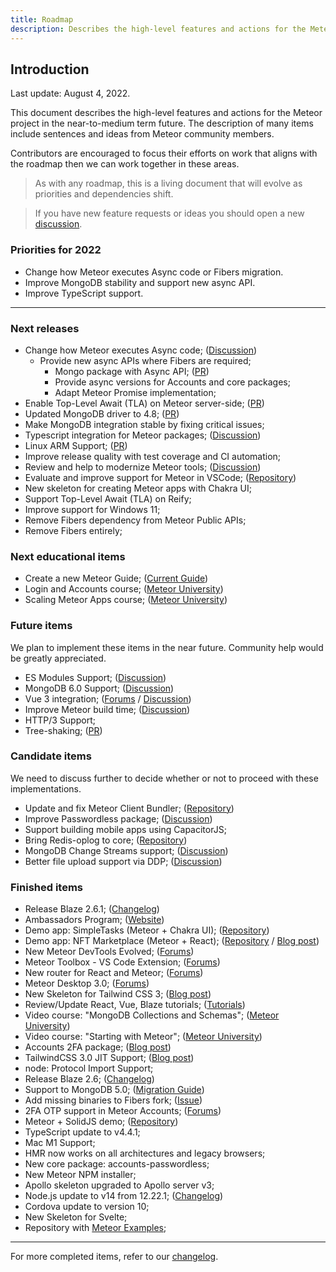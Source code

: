 ```yaml
---
title: Roadmap
description: Describes the high-level features and actions for the Meteor project in the near-to-medium term future.
---
```


## Introduction

Last update: August 4, 2022.

This document describes the high-level features and actions for the Meteor project in the near-to-medium term future.
The description of many items include sentences and ideas from Meteor community members.

Contributors are encouraged to focus their efforts on work that aligns with the roadmap then we can work together in these areas.


> As with any roadmap, this is a living document that will evolve as priorities and dependencies shift.

> If you have new feature requests or ideas you should open a new [discussion](https://github.com/meteor/meteor/discussions/new).

### Priorities for 2022
- Change how Meteor executes Async code or Fibers migration.
- Improve MongoDB stability and support new async API.
- Improve TypeScript support.

----

### Next releases

- Change how Meteor executes Async code; ([Discussion](https://github.com/meteor/meteor/discussions/11505))
  - Provide new async APIs where Fibers are required;
    - Mongo package with Async API; ([PR](https://github.com/meteor/meteor/pull/12028))
    - Provide async versions for Accounts and core packages;
    - Adapt Meteor Promise implementation;
- Enable Top-Level Await (TLA) on Meteor server-side; ([PR](https://github.com/meteor/meteor/pull/12095))
- Updated MongoDB driver to 4.8; ([PR](https://github.com/meteor/meteor/pull/12097))
- Make MongoDB integration stable by fixing critical issues;
- Typescript integration for Meteor packages; ([Discussion](https://github.com/meteor/meteor/discussions/12080))
- Linux ARM Support; ([PR](https://github.com/meteor/meteor/pull/11809))
- Improve release quality with test coverage and CI automation;
- Review and help to modernize Meteor tools; ([Discussion](https://github.com/meteor/meteor/discussions/12073))
- Evaluate and improve support for Meteor in VSCode; ([Repository](https://github.com/matheusccastroo/vscode-meteor-toolbox))
- New skeleton for creating Meteor apps with Chakra UI;
- Support Top-Level Await (TLA) on Reify;
- Improve support for Windows 11;
- Remove Fibers dependency from Meteor Public APIs;
- Remove Fibers entirely;

### Next educational items
- Create a new Meteor Guide; ([Current Guide](https://guide.meteor.com/))
- Login and Accounts course; ([Meteor University](https://university.meteor.com/))
- Scaling Meteor Apps course; ([Meteor University](https://university.meteor.com/))

### Future items
We plan to implement these items in the near future. Community help would be greatly appreciated.
- ES Modules Support; ([Discussion](https://github.com/meteor/meteor/discussions/11727))
- MongoDB 6.0 Support; ([Discussion](https://github.com/meteor/meteor/discussions/12092))
- Vue 3 integration; ([Forums](https://forums.meteor.com/t/status-of-vue-3-meteor/57915/25) / [Discussion](https://github.com/meteor/meteor/discussions/11521))
- Improve Meteor build time; ([Discussion](https://github.com/meteor/meteor/discussions/11587))
- HTTP/3 Support;
- Tree-shaking; ([PR](https://github.com/meteor/meteor/pull/11164))

### Candidate items
We need to discuss further to decide whether or not to proceed with these implementations.

- Update and fix Meteor Client Bundler; ([Repository](https://github.com/Urigo/meteor-client-bundler))
- Improve Passwordless package; ([Discussion](https://github.com/meteor/meteor/discussions/12075))
- Support building mobile apps using CapacitorJS;
- Bring Redis-oplog to core; ([Repository](https://github.com/Meteor-Community-Packages/redis-oplog))
- MongoDB Change Streams support; ([Discussion](https://github.com/meteor/meteor/discussions/11842))
- Better file upload support via DDP; ([Discussion](https://github.com/meteor/meteor/discussions/11523))

### Finished items

- Release Blaze 2.6.1; ([Changelog](https://www.blazejs.org/changelog.html))
- Ambassadors Program; ([Website](https://ambassador.meteor.com/))
- Demo app: SimpleTasks (Meteor + Chakra UI); ([Repository](https://github.com/fredmaiaarantes/simpletasks))
- Demo app: NFT Marketplace (Meteor + React); ([Repository](https://github.com/meteor/examples/tree/main/nft-marketplace) / [Blog post](https://blog.meteor.com/meteor-web3-building-an-nft-marketplace-9484b321e426))
- New Meteor DevTools Evolved; ([Forums](https://forums.meteor.com/t/meteor-devtools-evolved-v1-2/52710))
- Meteor Toolbox - VS Code Extension; ([Forums](https://forums.meteor.com/t/meteor-toolbox-vs-code-extension/58044))
- New router for React and Meteor; ([Forums](https://forums.meteor.com/t/new-router-for-react-and-meteor/58346))
- Meteor Desktop 3.0; ([Forums](https://forums.meteor.com/t/meteor-desktop-3-0/57863))
- New Skeleton for Tailwind CSS 3; ([Blog post](https://blog.meteor.com/meteor-2-7-2-and-the-new-tailwind-skeleton-68ccde68af42))
- Review/Update React, Vue, Blaze tutorials; ([Tutorials](https://www.meteor.com/developers/tutorials))
- Video course: "MongoDB Collections and Schemas"; ([Meteor University](https://university.meteor.com/))
- Video course: "Starting with Meteor"; ([Meteor University](https://university.meteor.com/))
- Accounts 2FA package; ([Blog post](https://blog.meteor.com/meteor-2-7-and-the-new-2fa-package-5fc53e5027e0))
- TailwindCSS 3.0 JIT Support; ([Blog post](https://blog.meteor.com/meteor-2-7-and-the-new-2fa-package-5fc53e5027e0))
- node: Protocol Import Support;
- Release Blaze 2.6; ([Changelog](https://www.blazejs.org/changelog.html))
- Support to MongoDB 5.0; ([Migration Guide](https://guide.meteor.com/2.6-migration.html))
- Add missing binaries to Fibers fork; ([Issue](https://github.com/meteor/meteor/issues/11791))
- 2FA OTP support in Meteor Accounts; ([Forums](https://forums.meteor.com/t/2fa-otp-support-in-meteor-accounts-meteor-cloud/57248))
- Meteor + SolidJS demo; ([Repository](https://github.com/edemaine/solid-meteor-demo))
- TypeScript update to v4.4.1;
- Mac M1 Support;
- HMR now works on all architectures and legacy browsers;
- New core package: accounts-passwordless;
- New Meteor NPM installer;
- Apollo skeleton upgraded to Apollo server v3;
- Node.js update to v14 from 12.22.1; ([Changelog](https://docs.meteor.com/changelog.html#v2320210624))
- Cordova update to version 10;
- New Skeleton for Svelte;
- Repository with [Meteor Examples](https://github.com/meteor/examples);

-----------

For more completed items, refer to our [changelog](https://docs.meteor.com/changelog.html).

